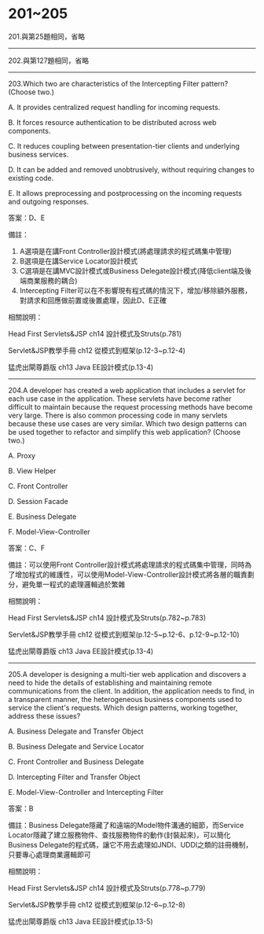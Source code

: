 201~205
========================

201.與第25題相同，省略

---
202.與第127題相同，省略

---
203.Which two are characteristics of the Intercepting Filter pattern? (Choose two.)

A.   It provides centralized request handling for incoming requests. 

B.   It forces resource authentication to be distributed across web components. 

C.   It reduces coupling between presentation-tier clients and underlying business services. 

D.   It can be added and removed unobtrusively, without requiring changes to existing code. 

E.   It allows preprocessing and postprocessing on the incoming requests and outgoing responses.

答案：D、E

備註：

1. A選項是在講Front Controller設計模式(將處理請求的程式碼集中管理)
2. B選項是在講Service Locator設計模式
3. C選項是在講MVC設計模式或Business Delegate設計模式(降低client端及後端商業服務的耦合)
4. Intercepting Filter可以在不影響現有程式碼的情況下，增加/移除額外服務，對請求和回應做前置或後置處理，因此D、E正確

相關說明：

Head First Servlets&JSP ch14 設計模式及Struts(p.781)

Servlet&JSP教學手冊 ch12 從模式到框架(p.12-3~p.12-4)

猛虎出閘尊爵版 ch13 Java EE設計模式(p.13-4)

---
204.A developer has created a web application that includes a servlet for each use case in the application. These servlets have become rather difficult to maintain because the request processing methods have become very large. There is also common processing code in many servlets because these use cases are very similar. Which two design patterns can be used together to refactor and simplify this web application? (Choose two.)

A.   Proxy 

B.   View Helper

C.   Front Controller 

D.   Session Facade 

E.   Business Delegate 

F.   Model-View-Controller

答案：C、F

備註：可以使用Front Controller設計模式將處理請求的程式碼集中管理，同時為了增加程式的維護性，可以使用Model-View-Controller設計模式將各層的職責劃分，避免單一程式的處理邏輯過於繁雜

相關說明：

Head First Servlets&JSP ch14 設計模式及Struts(p.782~p.783)

Servlet&JSP教學手冊 ch12 從模式到框架(p.12-5~p.12-6、p.12-9~p.12-10)

猛虎出閘尊爵版 ch13 Java EE設計模式(p.13-4)

---
205.A developer is designing a multi-tier web application and discovers a need to hide the details of establishing and maintaining remote communications from the client. In addition, the application needs to find, in a transparent manner, the heterogeneous business components used to service the client's requests. Which design patterns, working together, address these issues?

A.   Business Delegate and Transfer Object 

B.   Business Delegate and Service Locator 

C.   Front Controller and Business Delegate 

D.   Intercepting Filter and Transfer Object 

E.   Model-View-Controller and Intercepting Filter

答案：B

備註：Business Delegate隱藏了和遠端的Model物件溝通的細節，而Service Locator隱藏了建立服務物件、查找服務物件的動作(封裝起來)，可以簡化Business Delegate的程式碼，讓它不用去處理如JNDI、UDDI之類的註冊機制，只要專心處理商業邏輯即可

相關說明：

Head First Servlets&JSP ch14 設計模式及Struts(p.778~p.779)

Servlet&JSP教學手冊 ch12 從模式到框架(p.12-6~p.12-8)

猛虎出閘尊爵版 ch13 Java EE設計模式(p.13-5)

